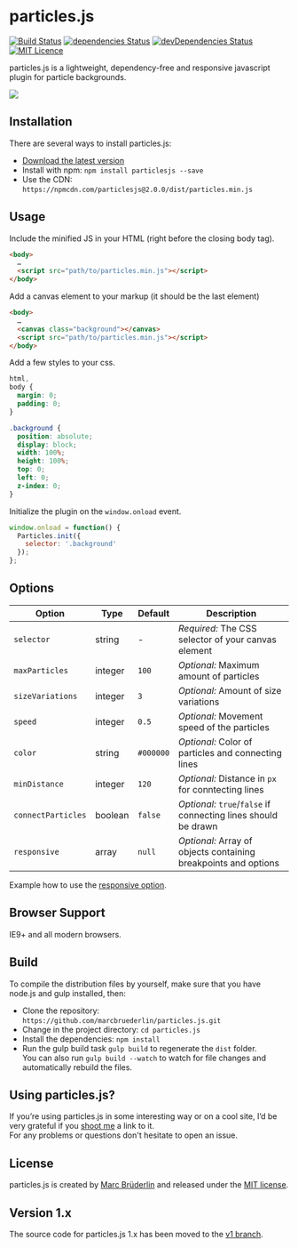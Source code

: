 # particles.js

[![Build Status](https://travis-ci.org/marcbruederlin/particles.js.svg?branch=master)](https://travis-ci.org/marcbruederlin/particles.js) [![dependencies Status](https://david-dm.org/marcbruederlin/particles.js/status.svg)](https://david-dm.org/marcbruederlin/particles.js) [![devDependencies Status](https://david-dm.org/marcbruederlin/particles.js/dev-status.svg)](https://david-dm.org/marcbruederlin/particles.js?type=dev) [![MIT Licence](https://badges.frapsoft.com/os/mit/mit.svg?v=103)](https://opensource.org/licenses/mit-license.php)   

particles.js is a lightweight, dependency-free and responsive javascript plugin for particle backgrounds.

[<img src="http://i.giphy.com/CPEar2kArhFny.gif"/>](https://marcbruederlin.github.io/particles.js/)

## Installation
There are several ways to install particles.js:
- [Download the latest version](https://github.com/marcbruederlin/particles.js/archive/master.zip)
- Install with npm: `npm install particlesjs --save`
- Use the CDN: `https://npmcdn.com/particlesjs@2.0.0/dist/particles.min.js`

## Usage
Include the minified JS in your HTML (right before the closing body tag).
```html
<body>
  …
  <script src="path/to/particles.min.js"></script>
</body>
```

Add a canvas element to your markup (it should be the last element)
```html
<body>
  …
  <canvas class="background"></canvas>
  <script src="path/to/particles.min.js"></script>
</body>
```

Add a few styles to your css.
```css
html,
body {
  margin: 0;
  padding: 0;
}

.background {
  position: absolute;
  display: block;
  width: 100%;
  height: 100%;
  top: 0;
  left: 0;
  z-index: 0;
}
```

Initialize the plugin on the `window.onload` event.
```js
window.onload = function() {
  Particles.init({
    selector: '.background'
  });
};
```

## Options
Option | Type | Default | Description
------ | ------------- | ------------- | -----------
`selector` | string | - | *Required:* The CSS selector of your canvas element
`maxParticles` | integer | `100` | *Optional:* Maximum amount of particles
`sizeVariations` | integer | `3` | *Optional:* Amount of size variations
`speed` | integer | `0.5` | *Optional:* Movement speed of the particles
`color` | string | `#000000` | *Optional:* Color of particles and connecting lines
`minDistance` | integer | `120` | *Optional:* Distance in `px` for conntecting lines
`connectParticles` | boolean | `false` | *Optional:* `true`/`false` if connecting lines should be drawn
`responsive` | array | `null` | *Optional:* Array of objects containing breakpoints and options

Example how to use the [responsive option](https://marcbruederlin.github.io/particles.js/#responsive-option).

## Browser Support
IE9+ and all modern browsers.

## Build
To compile the distribution files by yourself, make sure that you have node.js and gulp installed, then:
- Clone the repository: `https://github.com/marcbruederlin/particles.js.git`
- Change in the project directory: `cd particles.js`
- Install the dependencies: `npm install`
- Run the gulp build task `gulp build` to regenerate the `dist` folder. <br/> You can also run `gulp build --watch` to watch for file changes and automatically rebuild the files.

## Using particles.js?
If you’re using particles.js in some interesting way or on a cool site, I’d be very grateful if you <a href="mailto:hello@marcbruederlin.com?subject=Hey, I'm using particles.js">shoot me</a> a link to it.<br />
For any problems or questions don't hesitate to open an issue.<br />

## License
particles.js is created by [Marc Brüderlin](https://marcbruederlin.com) and released 
under the [MIT license](https://github.com/marcbruederlin/particles.js/blob/master/LICENSE).

## Version 1.x
The source code for particles.js 1.x has been moved to the [v1 branch](https://github.com/marcbruederlin/particles.js/tree/v1).
